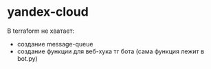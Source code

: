 # yandex-cloud

В terraform не хватает:

- создание message-queue
- создание функции для веб-хука тг бота (сама функция лежит в bot.py)
